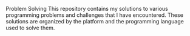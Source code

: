 Problem Solving
This repository contains my solutions to various programming problems and challenges that I have encountered. These solutions are organized by the platform and the programming language used to solve them.
